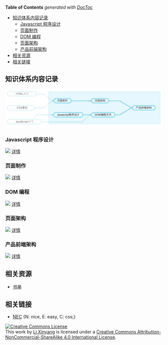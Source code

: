 <!-- START doctoc generated TOC please keep comment here to allow auto update -->
<!-- DON'T EDIT THIS SECTION, INSTEAD RE-RUN doctoc TO UPDATE -->
**Table of Contents**  *generated with [DocToc](https://github.com/thlorenz/doctoc)*

- [知识体系内容记录](#%E7%9F%A5%E8%AF%86%E4%BD%93%E7%B3%BB%E5%86%85%E5%AE%B9%E8%AE%B0%E5%BD%95)
  - [Javascript 程序设计](#javascript-%E7%A8%8B%E5%BA%8F%E8%AE%BE%E8%AE%A1)
  - [页面制作](#%E9%A1%B5%E9%9D%A2%E5%88%B6%E4%BD%9C)
  - [DOM 编程](#dom-%E7%BC%96%E7%A8%8B)
  - [页面架构](#%E9%A1%B5%E9%9D%A2%E6%9E%B6%E6%9E%84)
  - [产品前端架构](#%E4%BA%A7%E5%93%81%E5%89%8D%E7%AB%AF%E6%9E%B6%E6%9E%84)
- [相关资源](#%E7%9B%B8%E5%85%B3%E8%B5%84%E6%BA%90)
- [相关链接](#%E7%9B%B8%E5%85%B3%E9%93%BE%E6%8E%A5)

<!-- END doctoc generated TOC please keep comment here to allow auto update -->

## 知识体系内容记录

![](img/C/career-path.jpg)

### Javascript 程序设计

![](http://progressed.io/bar/70?title=Progress) [详情](JavascriptDesignPattern/JavascriptDesignPattern.md)

### 页面制作

![](http://progressed.io/bar/95?title=Progress) [详情](WebCreation/WebCreation.md)

### DOM 编程

![](http://progressed.io/bar/0?title=Progress) [详情](#)

### 页面架构

![](http://progressed.io/bar/0?title=Progress) [详情](#)

### 产品前端架构

![](http://progressed.io/bar/0?title=Progress) [详情](#)

## 相关资源

- [书单](Booklist.md)

## 相关链接

- [NEC](http://nec.netease.com/) {N: nice, E: easy, C: css;}

<a rel="license" href="http://creativecommons.org/licenses/by-nc-sa/4.0/"><img alt="Creative Commons License" style="border-width:0" src="https://i.creativecommons.org/l/by-nc-sa/4.0/80x15.png" /></a><br />This work by <a xmlns:cc="http://creativecommons.org/ns#" href="li-xinyang.com" property="cc:attributionName" rel="cc:attributionURL">Li Xinyang</a> is licensed under a <a rel="license" href="http://creativecommons.org/licenses/by-nc-sa/4.0/">Creative Commons Attribution-NonCommercial-ShareAlike 4.0 International License</a>.